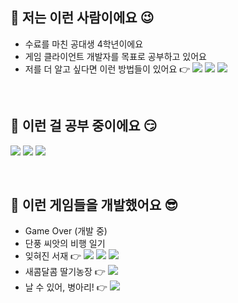 ## 🖤 저는 이런 사람이에요 😉
- 수료를 마친 공대생 4학년이에요
- 게임 클라이언트 개발자를 목표로 공부하고 있어요
- 저를 더 알고 싶다면 이런 방법들이 있어요 👉
<a href="https://velog.io/@wooyn730/posts"><img src="https://img.shields.io/badge/velog-20C997?style=flat&logo=Velog&logoColor=white"/></a>
<a href="https://blog.naver.com/jenny1257"><img src="https://img.shields.io/badge/blog-32B44A?style=flat&logo=Naver&logoColor=white"/></a>
<a href="mailto:bethelight730@gmail.com"><img src="https://img.shields.io/badge/Gmail-d14836?style=flat&logo=Gmail&logoColor=white"/></a>

</br>
  
## 🖤 이런 걸 공부 중이에요 😏

<img src="https://img.shields.io/badge/unity%20-%23000000.svg?&style=flat&logo=unity&logoColor=white"/> <img src="https://img.shields.io/badge/-C%23%20-black?style=flat&logo=C%20Sharp"/> <img src="https://img.shields.io/badge/-C++-black?style=flat&logo=c%2B%2B"/> 

</br>

## 🖤 이런 게임들을 개발했어요 😎

- Game Over (개발 중)
- 단풍 씨앗의 비행 일기
- 잊혀진 서재 👉 <a href="https://play.google.com/store/apps/details?id=com.sonak.LostLibrary&hl=ko-KR"><img src="https://img.shields.io/badge/Google Play-white?style=flat&logo=googleplay&logoColor=414141"/></a>
<a href="https://apps.apple.com/app/ijhyeojin-seojae/id6451304049?src=AppAgg.com"><img src="https://img.shields.io/badge/App Store-0D96F6?style=flat&logo=appstore&logoColor=white"/></a>
<a href="https://m.onestore.co.kr/mobilepoc/apps/appsDetail.omp?prodId=0000771781"><img src="https://img.shields.io/badge/One Store-EF3656?style=flat&logoColor=white"/></a>
- 새콤달콤 딸기농장 👉 <a href="https://play.google.com/store/apps/details?id=com.teamfarmer.strawberryfarm&hl=ko"><img src="https://img.shields.io/badge/Google Play-white?style=flat&logo=googleplay&logoColor=414141"/></a>
- 날 수 있어, 병아리! 👉 <a href="https://play.google.com/store/apps/details?id=com.TeamFlitch.FlyChick2&hl=ko"><img src="https://img.shields.io/badge/Google Play-white?style=flat&logo=googleplay&logoColor=414141"/></a>

</br>

